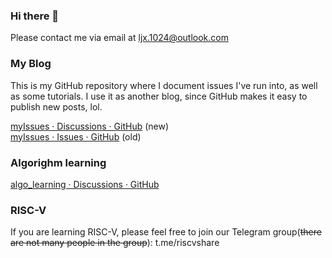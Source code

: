 ### Hi there 👋
Please contact me via email at ljx.1024@outlook.com

### My Blog
<!--
~~[my github blog](https://lei-daqq.github.io/)~~ (I don't use this now.)
-->

This is my GitHub repository where I document issues I've run into, as well as some tutorials. I use it as another blog, since GitHub makes it easy to publish new posts, lol.

<!--
</br>
<a href='https://github.com/Lei-DaQQ/myIssues/discussions'>Lei-DaQQ/myIssues · Discussions · GitHub</a>
</br>
<a href='https://github.com/Lei-DaQQ/myIssues/issues'>Issues · Lei-DaQQ/myIssues</a>
-->

<a href='https://github.com/junxian-li-hpc/myIssues/discussions'>myIssues · Discussions · GitHub</a> (new)
</br>
<a href='https://github.com/junxian-li-hpc/myIssues/issues'>myIssues · Issues · GitHub</a> (old)


### Algorighm learning
<!--
<a href='https://github.com/Lei-DaQQ/algo_learning/discussions'>Lei-DaQQ/algo_learning · Discussions · GitHub</a>
-->
<a href='https://github.com/junxian-li-hpc/algo_learning/discussions'>algo_learning · Discussions · GitHub</a>

### RISC-V
If you are learning RISC-V, please feel free to join our Telegram group(~~there are not many people in the group~~): t.me/riscvshare </br>





<!--
**如果你在学习RISC-V,欢迎加入我们的电报群(~~没有几个人~~): https://t.me/riscvshare**
**Lei-DaQQ/Lei-DaQQ** is a ✨ _special_ ✨ repository because its `README.md` (this file) appears on your GitHub profile.
Here are some ideas to get you started:

- 🔭 I’m currently working on ...
- 🌱 I’m currently learning ...
- 👯 I’m looking to collaborate on ...
- 🤔 I’m looking for help with ...
- 💬 Ask me about ...
- 📫 How to reach me: ...
- 😄 Pronouns: ...
- ⚡ Fun fact: ...
-->
